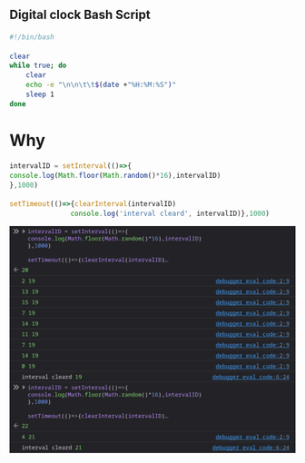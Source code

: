## Digital clock Bash Script
```bash
#!/bin/bash

clear
while true; do
    clear
    echo -e "\n\n\t\t$(date +"%H:%M:%S")"
    sleep 1
done
```
# Why
```javaScript
intervalID = setInterval(()=>{
console.log(Math.floor(Math.random()*16),intervalID)
},1000)

setTimeout(()=>{clearInterval(intervalID)
               console.log('interval cleard', intervalID)},1000)
```

![setInterval](./why_1.png)

